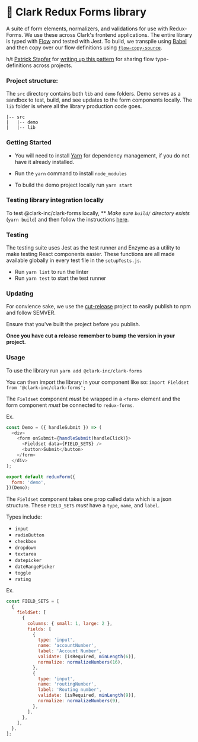 # 📝 Clark Redux Forms library

A suite of form elements, normalizers, and validations for use with Redux-Forms. We use these across Clark's frontend applications. The entire library is typed with [Flow](https://flow.org/en/) and tested with Jest. To build, we transpile using [Babel](https://babeljs.io/) and then copy over our flow definitions using [`flow-copy-source`](https://github.com/AgentME/flow-copy-source).

h/t [Patrick Stapfer](https://twitter.com/ryyppy?source=user_profile----------------------------) for [writing up this pattern](https://medium.com/netscape/shipping-flowtype-definitions-in-npm-packages-c987917efb65) for sharing flow type-definitions across projects.

### Project structure:

The `src` directory contains both `lib` and `demo` folders. Demo serves as a sandbox to test, build, and see updates to the form components locally. The `lib` folder is where all the library production code goes.

```
|-- src
|   |-- demo
|   |-- lib
```

### Getting Started

- You will need to install [Yarn](https://yarnpkg.com/en/docs/install) for dependency management, if you do not have it already installed.

- Run the `yarn` command to install `node_modules`

- To build the demo project locally run `yarn start`

### Testing library integration locally

To test @clark-inc/clark-forms locally, ** _Make sure `build/` directory exists_ (`yarn build`) and then follow the instructions [here](https://yarnpkg.com/lang/en/docs/cli/link/).

### Testing

The testing suite uses Jest as the test runner and Enzyme as a utility to make testing React components easier. These functions are all made available globally in every test file in the `setupTests.js`.

- Run `yarn lint` to run the linter
- Run `yarn test` to start the test runner

### Updating

For convience sake, we use the [cut-release](https://github.com/bjoerge/cut-release) project to easily publish to npm and follow SEMVER.

Ensure that you've built the project before you publish.

**Once you have cut a release remember to bump the version in your project.**

### Usage

To use the library run `yarn add @clark-inc/clark-forms`

You can then import the library in your component like so: `import Fieldset from '@clark-inc/clark-forms';`

The `Fieldset` component _must_ be wrapped in a `<form>` element and the form component _must_ be connected to `redux-forms`.

Ex.

```js
const Demo = ({ handleSubmit }) => (
  <div>
    <form onSubmit={handleSubmit(handleClick)}>
      <Fieldset data={FIELD_SETS} />
      <button>Submit</button>
    </form>
  </div>
);

export default reduxForm({
  form: 'demo',
})(Demo);
```

The `Fieldset` component takes one prop called data which is a json structure. These `FIELD_SETS` _must_ have a `type`, `name`, and `label`.

Types include:

- `input`
- `radioButton`
- `checkbox`
- `dropdown`
- `textarea`
- `datepicker`
- `dateRangePicker`
- `toggle`
- `rating`

Ex.

```js
const FIELD_SETS = [
  {
    fieldSet: [
      {
        columns: { small: 1, large: 2 },
        fields: [
          {
            type: 'input',
            name: 'accountNumber',
            label: 'Account Number',
            validate: [isRequired, minLength(6)],
            normalize: normalizeNumbers(16),
          },
          {
            type: 'input',
            name: 'routingNumber',
            label: 'Routing number',
            validate: [isRequired, minLength(9)],
            normalize: normalizeNumbers(9),
          },
        ],
      },
    ],
  },
];

```
